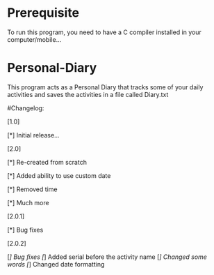 # Prerequisite
To run this program, you need to have a C compiler installed in your computer/mobile...

# Personal-Diary
This program acts as a Personal Diary that tracks some of your daily activities and saves the activities in a file called Diary.txt

#Changelog:

[1.0]

[*] Initial release...

[2.0]

[*] Re-created from scratch

[*] Added ability to use custom date

[*] Removed time

[*] Much more


[2.0.1]

[*] Bug fixes

[2.0.2]

[*] Bug fixes
[*] Added serial before the activity name
[*] Changed some words
[*] Changed date formatting
